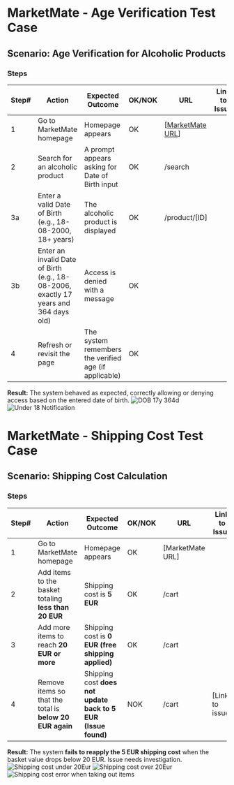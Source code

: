 
# MarketMate - Age Verification Test Case  

## Scenario: Age Verification for Alcoholic Products  

### Steps  

| Step# | Action | Expected Outcome | OK/NOK | URL | Link to Issue |  
|-------|--------|-----------------|--------|-----|--------------|  
| 1 | Go to MarketMate homepage | Homepage appears | OK | [[MarketMate URL](https://grocerymate.masterschool.com/store)] | |  
| 2 | Search for an alcoholic product | A prompt appears asking for Date of Birth input | OK | /search | |  
| 3a | Enter a valid Date of Birth (e.g., 18-08-2000, 18+ years) | The alcoholic product is displayed | OK | /product/[ID] | |  
| 3b | Enter an invalid Date of Birth (e.g., 18-08-2006, exactly 17 years and 364 days old) | Access is denied with a message | OK | | |  
| 4 | Refresh or revisit the page | The system remembers the verified age (if applicable) | OK | | |  

**Result:** The system behaved as expected, correctly allowing or denying access based on the entered date of birth.
![DOB 17y 364d](https://github.com/user-attachments/assets/6e1e6267-e2b0-4985-b1bb-ed3980e1a895)
![Under 18 Notification](https://github.com/user-attachments/assets/833a93d3-1e75-4958-b89a-e954acd3f2c7)





# MarketMate - Shipping Cost Test Case  

## Scenario: Shipping Cost Calculation  

### Steps  

| Step# | Action | Expected Outcome | OK/NOK | URL | Link to Issue |  
|-------|--------|-----------------|--------|-----|--------------|  
| 1 | Go to MarketMate homepage | Homepage appears | OK | [MarketMate URL] | |  
| 2 | Add items to the basket totaling **less than 20 EUR** | Shipping cost is **5 EUR** | OK | /cart | |  
| 3 | Add more items to reach **20 EUR or more** | Shipping cost is **0 EUR (free shipping applied)** | OK | /cart | |  
| 4 | Remove items so that the total is **below 20 EUR again** | Shipping cost **does not update back to 5 EUR (Issue found)** | NOK | /cart | [Link to issue] |  

**Result:** The system **fails to reapply the 5 EUR shipping cost** when the basket value drops below 20 EUR. Issue needs investigation.
![Shipping cost under 20Eur](https://github.com/user-attachments/assets/2ffa8f32-3429-4457-a033-b9a42f40aa3f)
![Shipping cost over 20Eur](https://github.com/user-attachments/assets/8a8b23b1-fbfe-4942-b8a7-fc5838c99346)
![Shipping cost error when taking out items](https://github.com/user-attachments/assets/6bbba49f-060d-4551-bc96-a306b52c7851)

